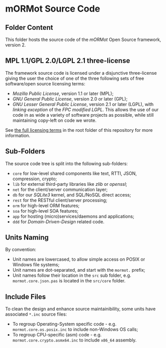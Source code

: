 # mORMot Source Code

## Folder Content

This folder hosts the source code of the *mORMot* Open Source framework, version 2.

## MPL 1.1/GPL 2.0/LGPL 2.1 three-license

The framework source code is licensed under a disjunctive three-license giving the user the choice of one of the three following sets of free software/open source licensing terms:
- *Mozilla Public License*, version 1.1 or later (MPL);
- *GNU General Public License*, version 2.0 or later (GPL);
- *GNU Lesser General Public License*, version 2.1 or later (LGPL), with *linking exception* of the *FPC modified LGPL*.
This allows the use of our code in as wide a variety of software projects as possible, while still maintaining copy-left on code we wrote.

See [the full licensing terms](../LICENSE.md) in the root folder of this repository for more information.

## Sub-Folders

The source code tree is split into the following sub-folders:

- `core` for low-level shared components like text, RTTI, JSON, compression, crypto;
- `lib` for external third-party libraries like *zlib* or *openssl*;
- `net` for the client/server communication layer;
- `db` for our *SQLite3* kernel, and SQL/NoSQL direct access;
- `rest` for the RESTful client/server processing;
- `orm` for high-level ORM features;
- `soa` for high-level SOA features;
- `app` for hosting (micro)services/daemons and applications;
- `ddd` for *Domain-Driven-Design* related code.


## Units Naming

By convention:
- Unit names are lowercased, to allow simple access on POSIX or Windows file systems;
- Unit names are dot-separated, and start with the `mormot.` prefix;
- Unit names follow their location in the `src` sub folder, e.g. `mormot.core.json.pas` is located in the `src/core` folder.


## Include Files

To clean the design and enhance source maintainibility, some units have associated `*.inc` source files:
- To regroup Operating-System specific code - e.g. `mormot.core.os.posix.inc` to include non-Windows OS calls;
- To regroup CPU-specific (asm) code - e.g. `mormot.core.crypto.asmx64.inc` to include `x86_64` assembly.
